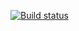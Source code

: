 [![Build status](https://ci.appveyor.com/api/projects/status/f8p4ttbev83atw09/branch/main?svg=true)](https://ci.appveyor.com/project/Rasl-star/patterns/branch/main)
